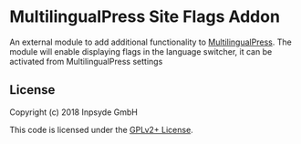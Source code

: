 # MultilingualPress Site Flags Addon
An external module to add additional functionality to [MultilingualPress](https://github.com/inpsyde/multilingualpress).
The module will enable displaying flags in the language switcher, it can be activated from MultilingualPress settings

## License

Copyright (c) 2018 Inpsyde GmbH

This code is licensed under the [GPLv2+ License](LICENSE).
